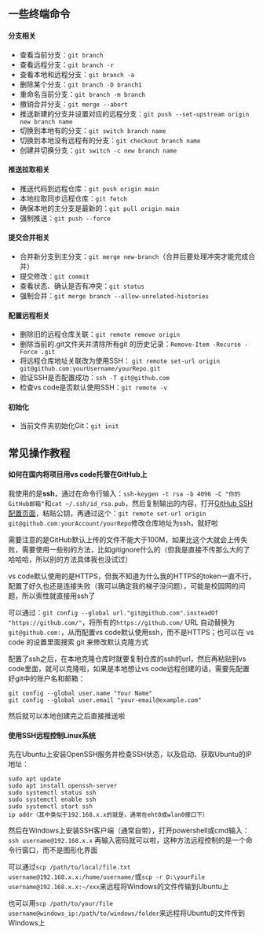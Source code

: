 ## 一些终端命令
#### 分支相关
* 查看当前分支：`git branch`
* 查看远程分支：`git branch -r`
* 查看本地和远程分支：`git branch -a`
* 删除某个分支：`git branch -D branch1`
* 重命名当前分支：`git branch -m branch`
* 撤销合并分支：`git merge --abort`
* 推送新建的分支并设置对应的远程分支：`git push --set-upstream origin new branch name`
* 切换到本地有的分支：`git switch branch name`
* 切换到本地没有远程有的分支：`git checkout branch name`
* 创建并切换分支：`git switch -c new branch name`

#### 推送拉取相关
* 推送代码到远程仓库：`git push origin main`
* 本地拉取同步远程仓库：`git fetch`
* 确保本地的主分支是最新的：`git pull origin main`
* 强制推送：`git push --force`

#### 提交合并相关
* 合并新分支到主分支：`git merge new-branch`（合并后要处理冲突才能完成合并）
* 提交修改：`git commit`
* 查看状态、确认是否有冲突：`git status`
* 强制合并：`git merge branch --allow-unrelated-histories`

#### 配置远程相关
* 删除旧的远程仓库关联：`git remote remove origin`
* 删除当前的.git文件夹并清除所有git 的历史记录：`Remove-Item -Recurse -Force .git`
* 将远程仓库地址关联改为使用SSH：
`git remote set-url origin git@github.com:yourUsername/yourRepo.git`
* 验证SSH是否配置成功：`ssh -T git@github.com`
* 检查vs code是否默认使用SSH：`git remote -v`

#### 初始化
* 当前文件夹初始化Git：`git init`

## 常见操作教程
#### 如何在国内将项目用vs code托管在GitHub上
我使用的是**ssh**，通过在命令行输入：`ssh-keygen -t rsa -b 4096 -C "你的GitHub邮箱"`和`cat ~/.ssh/id_rsa.pub`，然后复制输出的内容，打开[GitHub SSH配置页面](https://github.com/settings/keys)，粘贴公钥，再通过这个：`git remote set-url origin git@github.com:yourAccount/yourRepo`修改仓库地址为ssh，就好啦

需要注意的是GitHub默认上传的文件不能大于100M，如果比这个大就会上传失败，需要使用一些别的方法，比如gitignore什么的（但我是直接不传那么大的了哈哈哈，所以别的方法具体我也没试过）

vs code默认使用的是HTTPS，但我不知道为什么我的HTTPS的token一直不行，配置了好久也还是连接失败（我可以确定我的梯子没问题），可能是校园网的问题，所以索性就直接用ssh了

可以通过：`git config --global url."git@github.com".insteadOf "https://github.com/"`，将所有的`https://github.com/` URL 自动替换为 `git@github.com:`，从而配置vs code默认使用ssh，而不是HTTPS；也可以在 vs code 的设置里面搜索 git 来修改默认克隆方式

配置了ssh之后，在本地克隆仓库时就要复制仓库的ssh的url，然后再粘贴到vs code里面，就可以克隆啦，如果是本地想让vs code远程创建的话，需要先配置好git中的账户名和邮箱：

    git config --global user.name "Your Name"
    git config --global user.email "your-email@example.com"

然后就可以本地创建完之后直接推送啦

#### 使用SSH远程控制Linux系统
先在Ubuntu上安装OpenSSH服务并检查SSH状态，以及启动、获取Ubuntu的IP地址：

    sudo apt update
    sudo apt install openssh-server
    sudo systemctl status ssh
    sudo systemctl enable ssh
    sudo systemctl start ssh
    ip addr（其中类似于192.168.x.x的就是，通常在eht0或wlan0接口下）

然后在Windows上安装SSH客户端（通常自带），打开powershell或cmd输入：
`ssh username@192.168.x.x`
再输入密码就可以啦，这种方法远程控制的是一个命令行窗口，而不是图形化界面

可以通过`scp /path/to/local/file.txt username@192.168.x.x:/home/username/`或`scp -r D:\yourFile username@192.168.x.x:~/xxx`来远程将Windows的文件传输到Ubuntu上

也可以用`scp /path/to/your/file username@windows_ip:/path/to/windows/folder`来远程将Ubuntu的文件传到Windows上
